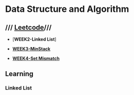 # Data Structure and Algorithm

## /// [Leetcode](https://github.com/Yuni-wih/DSA-learning/tree/master/DSA-Leetcode)///
  
   * [**WEEK2-Linked List**]

   * [**WEEK3-MinStack**](https://github.com/Yuni-wih/DSA-learning/tree/master/DSA-Leetcode/Week3%20%7C%7C%20MinStack)

   * [**WEEK4-Set Mismatch**](https://github.com/Yuni-wih/DSA-learning/tree/master/DSA-Leetcode/Week4%20%7C%7C%20Set%20Mismatch)

## Learning
### Linked List




